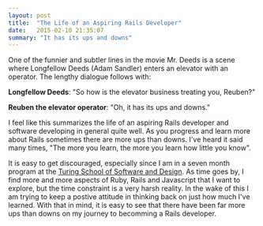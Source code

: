 ```yaml
---
layout: post
title:  "The Life of an Aspiring Rails Developer"
date:   2015-02-10 21:35:07
summary: "It has its ups and downs"
---
```

One of the funnier and subtler lines in the movie Mr. Deeds is a scene where
Longfellow Deeds (Adam Sandler) enters an elevator with an operator. The lengthy
dialogue follows with:

**Longfellow Deeds**: "So how is the elevator business treating you, Reuben?"

**Reuben the elevator operator**: "Oh, it has its ups and downs."

I feel like this summarizes the life of an aspiring Rails developer and software
developing in general quite well. As you progress and learn more about Rails
sometimes there are more ups than downs. I've heard it said many times, "The
more you learn, the more you learn how little you know".

It is easy to get discouraged, especially since I am in a seven month program at
the [Turing School of Software and Design](http://www.turing.io). As time goes
by, I find more and more aspects of Ruby, Rails and Javascript that I want to
explore, but the time constraint is a very harsh reality. In the wake of this I
am trying to keep a postive attitude in thinking back on just how much I've
learned. With that in mind, it is easy to see that there have been far more ups
than downs on my journey to becomming a Rails developer.
